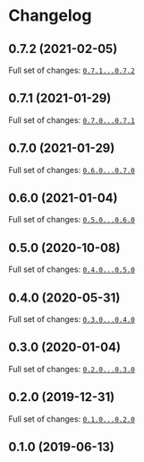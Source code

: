 # Changelog

## 0.7.2 (2021-02-05)


Full set of changes: [`0.7.1...0.7.2`](https://github.com/deiger/Alarm/compare/0.7.1...0.7.2)

## 0.7.1 (2021-01-29)


Full set of changes: [`0.7.0...0.7.1`](https://github.com/deiger/Alarm/compare/0.7.0...0.7.1)

## 0.7.0 (2021-01-29)


Full set of changes: [`0.6.0...0.7.0`](https://github.com/deiger/Alarm/compare/0.6.0...0.7.0)

## 0.6.0 (2021-01-04)


Full set of changes: [`0.5.0...0.6.0`](https://github.com/deiger/Alarm/compare/0.5.0...0.6.0)

## 0.5.0 (2020-10-08)


Full set of changes: [`0.4.0...0.5.0`](https://github.com/deiger/Alarm/compare/0.4.0...0.5.0)

## 0.4.0 (2020-05-31)


Full set of changes: [`0.3.0...0.4.0`](https://github.com/deiger/Alarm/compare/0.3.0...0.4.0)

## 0.3.0 (2020-01-04)


Full set of changes: [`0.2.0...0.3.0`](https://github.com/deiger/Alarm/compare/0.2.0...0.3.0)

## 0.2.0 (2019-12-31)


Full set of changes: [`0.1.0...0.2.0`](https://github.com/deiger/Alarm/compare/0.1.0...0.2.0)

## 0.1.0 (2019-06-13)

